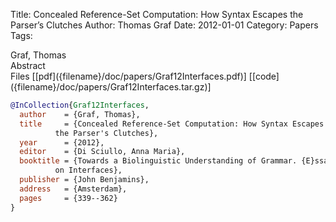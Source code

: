 Title: Concealed Reference-Set Computation: How Syntax Escapes the Parser’s Clutches
Author: Thomas Graf
Date: 2012-01-01
Category: Papers
Tags: 

<div markdown class="authors">
Graf, Thomas
</div>

<div markdown class="abstract">
<span id="abstract-title">Abstract</span>

</div>

<div markdown class="files">
<span id="files-title">Files</span>
[[pdf]({filename}/doc/papers/Graf12Interfaces.pdf)]
[[code]({filename}/doc/papers/Graf12Interfaces.tar.gz)]
</div>

~~~bibtex
@InCollection{Graf12Interfaces,
  author	= {Graf, Thomas},
  title		= {Concealed Reference-Set Computation: How Syntax Escapes
		  the Parser's Clutches},
  year		= {2012},
  editor	= {Di Sciullo, Anna Maria},
  booktitle	= {Towards a Biolinguistic Understanding of Grammar. {E}ssays
		  on Interfaces},
  publisher	= {John Benjamins},
  address	= {Amsterdam},
  pages		= {339--362}
}
~~~

